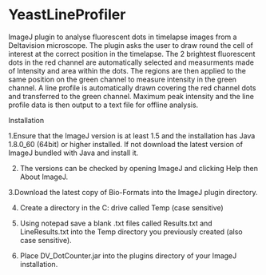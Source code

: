 # YeastLineProfiler

ImageJ plugin to analyse fluorescent dots in timelapse images from a Deltavision microscope. The plugin asks the user to draw round the cell of interest at the correct position in the timelapse. The 2 brightest fluorescent dots in the red channel are automatically selected and measurments made of Intensity and area within the dots. The regions are then applied to the same position on the green channel to measure intensity in the green channel. A line profile is automatically drawn covering the red channel dots and transferred to the green channel. Maximum peak intensity and the line profile data is then output to a text file for offline analysis.

Installation

1.Ensure that the ImageJ version is at least 1.5 and the installation has Java 1.8.0_60 (64bit) or higher installed. If not download the latest version of ImageJ bundled with Java and install it.

2. The versions can be checked by opening ImageJ and clicking Help then About ImageJ.

3.Download the latest copy of Bio-Formats into the ImageJ plugin directory.

4. Create a directory in the C: drive called Temp (case sensitive)

5. Using notepad save a blank .txt files called Results.txt and LineResults.txt into the Temp directory you previously created (also case sensitive).

6. Place DV_DotCounter.jar into the plugins directory of your ImageJ installation.
